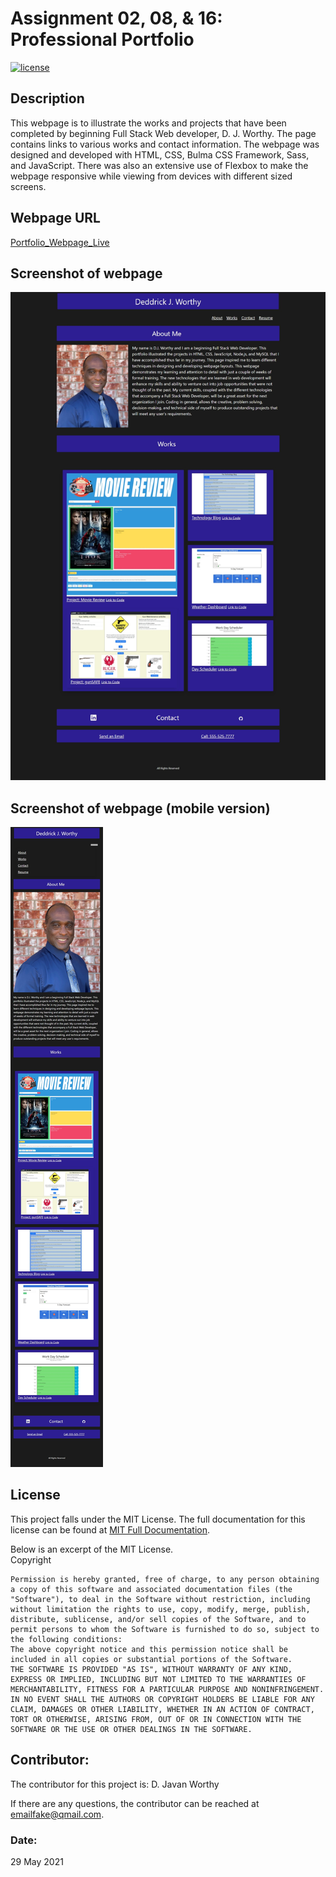 # Assignment 02, 08, & 16:  Professional Portfolio

[![license](https://img.shields.io/badge/license-MIT-blue.svg)](https://choosealicense.com/licenses/mit/)

## Description
This webpage is to illustrate the works and projects that have been completed by beginning Full Stack Web developer, D. J. Worthy.  The page contains links to various works and contact information.  The webpage was designed and developed with HTML, CSS, Bulma CSS Framework, Sass, and JavaScript.  There was also an extensive use of Flexbox to make the webpage responsive while viewing from devices with different sized screens. 

## Webpage URL

[Portfolio_Webpage_Live](https://djavanw.github.io/djw_updated_portfolio/)

## Screenshot of webpage

![Image_of_Portfolio_Large_DJW](./assets/images/updated_portfolio_29May.jpeg)

## Screenshot of webpage (mobile version)
![Image_of_Portfolio_Small_DJW](./assets/images/updated_mobile_portfolio.jpeg)

## License
This project falls under the MIT License.  The full documentation for this license can be found at [MIT Full Documentation](https://choosealicense.com/licenses/mit).

  Below is an excerpt of the MIT License.
  <br>
  Copyright <YEAR> <COPYRIGHT HOLDER>
    
    Permission is hereby granted, free of charge, to any person obtaining a copy of this software and associated documentation files (the "Software"), to deal in the Software without restriction, including without limitation the rights to use, copy, modify, merge, publish, distribute, sublicense, and/or sell copies of the Software, and to permit persons to whom the Software is furnished to do so, subject to the following conditions:
    The above copyright notice and this permission notice shall be included in all copies or substantial portions of the Software.
    THE SOFTWARE IS PROVIDED "AS IS", WITHOUT WARRANTY OF ANY KIND, EXPRESS OR IMPLIED, INCLUDING BUT NOT LIMITED TO THE WARRANTIES OF MERCHANTABILITY, FITNESS FOR A PARTICULAR PURPOSE AND NONINFRINGEMENT. IN NO EVENT SHALL THE AUTHORS OR COPYRIGHT HOLDERS BE LIABLE FOR ANY CLAIM, DAMAGES OR OTHER LIABILITY, WHETHER IN AN ACTION OF CONTRACT, TORT OR OTHERWISE, ARISING FROM, OUT OF OR IN CONNECTION WITH THE SOFTWARE OR THE USE OR OTHER DEALINGS IN THE SOFTWARE.

## Contributor:
The contributor for this project is:  D. Javan Worthy

If there are any questions, the contributor can be reached at emailfake@qmail.com.

### Date:
29 May 2021